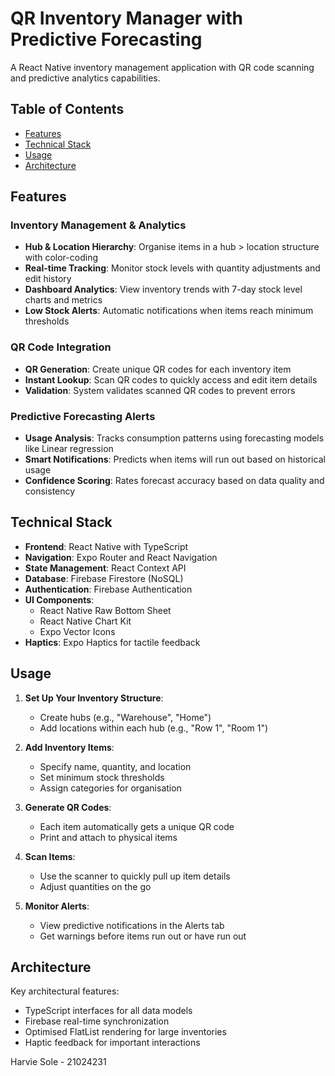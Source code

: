 # QR Inventory Manager with Predictive Forecasting

A React Native inventory management application with QR code scanning and predictive analytics capabilities.

## Table of Contents
- [Features](#features)
- [Technical Stack](#technical-stack)
- [Usage](#usage)
- [Architecture](#architecture)

## Features

### Inventory Management & Analytics
- **Hub & Location Hierarchy**: Organise items in a hub > location structure with color-coding
- **Real-time Tracking**: Monitor stock levels with quantity adjustments and edit history
- **Dashboard Analytics**: View inventory trends with 7-day stock level charts and metrics
- **Low Stock Alerts**: Automatic notifications when items reach minimum thresholds

### QR Code Integration
- **QR Generation**: Create unique QR codes for each inventory item
- **Instant Lookup**: Scan QR codes to quickly access and edit item details
- **Validation**: System validates scanned QR codes to prevent errors

### Predictive Forecasting Alerts
- **Usage Analysis**: Tracks consumption patterns using forecasting models like Linear regression
- **Smart Notifications**: Predicts when items will run out based on historical usage
- **Confidence Scoring**: Rates forecast accuracy based on data quality and consistency

## Technical Stack

- **Frontend**: React Native with TypeScript
- **Navigation**: Expo Router and React Navigation
- **State Management**: React Context API
- **Database**: Firebase Firestore (NoSQL)
- **Authentication**: Firebase Authentication
- **UI Components**: 
  - React Native Raw Bottom Sheet
  - React Native Chart Kit
  - Expo Vector Icons
- **Haptics**: Expo Haptics for tactile feedback

## Usage

1. **Set Up Your Inventory Structure**:
   - Create hubs (e.g., "Warehouse", "Home")
   - Add locations within each hub (e.g., "Row 1", "Room 1")

2. **Add Inventory Items**:
   - Specify name, quantity, and location
   - Set minimum stock thresholds
   - Assign categories for organisation

3. **Generate QR Codes**:
   - Each item automatically gets a unique QR code
   - Print and attach to physical items

4. **Scan Items**:
   - Use the scanner to quickly pull up item details
   - Adjust quantities on the go

5. **Monitor Alerts**:
   - View predictive notifications in the Alerts tab
   - Get warnings before items run out or have run out

## Architecture

Key architectural features:
- TypeScript interfaces for all data models
- Firebase real-time synchronization
- Optimised FlatList rendering for large inventories
- Haptic feedback for important interactions

Harvie Sole - 21024231
